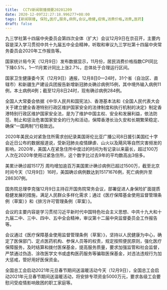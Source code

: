 ```yaml
---
title:  CCTV新闻联播摘要20201209
date: 2020-12-09T22:27:18.996277+08:00
tags: [新闻联播, 保险,医疗,服务,病例,会议,稳健,疫情,消费价格,消费,医药]
draft: false
---
```


九三学社第十四届中央委员会第四次全体（扩大）<span class="keywords_content">会议</span>12月9日在京召开，主要内容是深入学习贯彻中共十九届五中全会精神，听取和审议九三学社第十四届中央常务委员会2020年工作报告等。

国家统计局今天（12月9日）发布数据显示，11月份，居民<span class="keywords_fund">消费</span>价格指数CPI同比下降0.5%，1—11月累计同比上涨2.7%，总体处于合理运行区间。

国家卫生健康委今天（12月9日）通报，12月8日0—24时，31个省（自治区、直辖市）和新疆生产建设兵团报告新增新冠肺炎确诊<span class="keywords_content">病例</span>15例，其中境外输入<span class="keywords_content">病例</span>11例，本土<span class="keywords_content">病例</span>4例；截至12月8日24时，现有确诊<span class="keywords_content">病例</span>284例。

全国人大常委会依据《中华人民共和国宪法》、香港基本法和《全国人民代表大会关于建立健全香港特别行政区维护国家安全的法律制度和执行机制的决定》制定香港特别行政区维护国家安全法，是为了维护中国主权、安全和发展利益，依法防范、制止和惩治危害国家安全的行为和活动，保障香港长治久安和长期繁荣稳定、确保“一国两制”行稳致远。

2020年美民众对紧急住所需求创纪录美国哥伦比亚广播公司8日援引美国红十字会近日公布的数据报道说，受新冠肺炎<span class="keywords_content">疫情</span>肆虐、山火以及飓风等自然灾害频发的影响，2020年，美国人在紧急住所中度过的时间为有记录以来最长，超过100万人次在2020年使用过紧急住所，这个数字比过去9年的平均数高出3倍多。

美累计确诊超1517万 周均增加逾百万美国累计确诊<span class="keywords_content">病例</span>已超过1500万，截至北京时间今天（12月9日）16时，美国确诊<span class="keywords_content">病例</span>数达到15171676例，死亡<span class="keywords_content">病例</span>升至286307例。

国务院总理李克强12月9日主持召开国务院常务<span class="keywords_content">会议</span>，部署促进人身<span class="keywords_fund">保险</span>扩面提质<span class="keywords_fund">稳健</span>发展的措施，满足人民群众多样化需求；通过《<span class="keywords_fund">医疗</span>保障基金使用监督管理条例（草案）》和《排污许可管理条例（草案）》。

<span class="keywords_content">会议</span>的主要内容是学习贯彻习近平新时代中国特色社会主义思想、中共十九大和十九届二中、三中、四中、五中全会精神，审议第十二届中央监督委员会工作报告等。

<span class="keywords_content">会议</span>通过《<span class="keywords_fund">医疗</span>保障基金使用监督管理条例（草案）》，坚持以人民健康为中心，确定了医保部门、定点<span class="keywords_fund">医药</span>机构、参保人员等的权责，规定按照便民原则，强化<span class="keywords_fund">医疗</span>保障<span class="keywords_fund">服务</span>，及时结算和拨付医保基金，提高<span class="keywords_fund">服务</span>质量，要求加强监管和社会监督，严禁通过伪造、涂改医学文书或虚构<span class="keywords_fund">医药</span><span class="keywords_fund">服务</span>等骗取医保基金，对违法违规行为加大惩戒，管好用好医保资金。

全国总工会启动2021年元旦春节期间送温暖活动今天（12月9日），全国总工会启动2021年元旦春节期间送温暖活动，将安排专项资金5000万元，要求各级工会要慰问受<span class="keywords_content">疫情</span>影响致困的职工家庭等。
